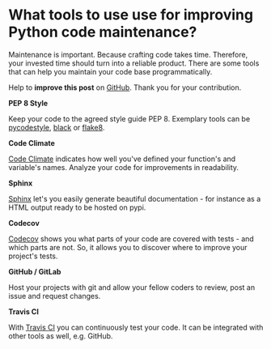 # What tools to use use for improving Python code maintenance?


Maintenance is important. Because crafting code takes time. Therefore, your invested time should turn into a reliable product. There are some tools that can help you maintain your code base programmatically.

<!--more-->

Help to **improve this post** on [GitHub](https://github.com/siegstedt/machinemind/blob/main/content/posts/tools-to-improve-py-code.md). Thank you for your contribution.

**PEP 8 Style**

Keep your code to the agreed style guide PEP 8. Exemplary tools can be [pycodestyle](https://pypi.org/project/pycodestyle/), [black](https://pypi.org/project/black/) or [flake8](https://flake8.pycqa.org/en/latest/).

**Code Climate**

[Code Climate](https://codeclimate.com/) indicates how well you've defined your function's and variable's names. Analyze your code for improvements in readability.

**Sphinx**

[Sphinx](https://pypi.org/project/Sphinx/) let's you easily generate beautiful documentation - for instance as a HTML output ready to be hosted on pypi.

**Codecov**

[Codecov](https://about.codecov.io/) shows you what parts of your code are covered with tests - and which parts are not. So, it allows you to discover where to improve your project's tests.

**GitHub / GitLab**

Host your projects with git and allow your fellow coders to review, post an issue and request changes.

**Travis CI**

With [Travis CI](https://travis-ci.org/) you can continuously test your code. It can be integrated with other tools as well, e.g. GitHub.
